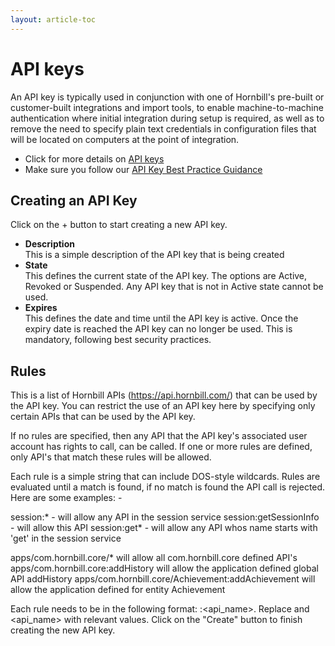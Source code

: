 ```yaml
---
layout: article-toc
---
```

# API keys
An API key is typically used in conjunction with one of Hornbill's pre-built or customer-built integrations and import tools, to enable machine-to-machine authentication where initial integration during setup is required, as well as to remove the need to specify plain text credentials in configuration files that will be located on computers at the point of integration. 

* Click for more details on [API keys](/esp-fundamentals/security/api-keys)
* Make sure you follow our [API Key Best Practice Guidance](/esp-fundamentals/best-practice/platform-api-keys)

## Creating an API Key
Click on the + button to start creating a new API key.

* **Description**<br>This is a simple description of the API key that is being created
* **State**<br>This defines the current state of the API key. The options are Active, Revoked or Suspended. Any API key that is not in Active state cannot be used.
* **Expires**<br>This defines the date and time until the API key is active. Once the expiry date is reached the API key can no longer be used. This is mandatory, following best security practices.

## Rules
This is a list of Hornbill APIs (https://api.hornbill.com/) that can be used by the API key. You can restrict the use of an API key here by specifying only certain APIs that can be used by the API key.

If no rules are specified, then any API that the API key's associated user account has rights to call, can be called. If one or more rules are defined, only API's that match these rules will be allowed.

Each rule is a simple string that can include DOS-style wildcards. Rules are evaluated until a match is found, if no match is found the API call is rejected.
Here are some examples: -

session:* - will allow any API in the session service
session:getSessionInfo - will allow this API
session:get* - will allow any API whos name starts with 'get' in the session service

apps/com.hornbill.core/* will allow all com.hornbill.core defined API's
apps/com.hornbill.core:addHistory will allow the application defined global API addHistory
apps/com.hornbill.core/Achievement:addAchievement will allow the application defined for entity Achievement

Each rule needs to be in the following format: <service>:<api_name>. Replace <service> and <api_name> with relevant values.
Click on the "Create" button to finish creating the new API key.